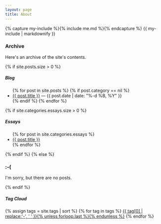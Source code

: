```yaml
---
layout: page
title: About
---
```


<div class="row">
<div class="col-sm-9">
{% capture my-include %}{% include me.md %}{% endcapture %}
{{ my-include | markdownify }}

<h3>Archive</h3>
<p>Here's an archive of the site's contents.</p>

{% if site.posts.size > 0 %}
<h5>Blog</h5>
<ul>
    {% for post in site.posts %}
    {% if post.category == nil %}
    <li><a href="{{ post.url }}">{{ post.title }}</a> &mdash; <date class="text-muted">{{ post.date | date: "%-d %B, %Y" }}</date></li>
    {% endif %}
    {% endfor %}
</ul>
{% if site.categories.essays.size > 0 %}
<h5>Essays</h5>
<ul>
{% for post in site.categories.essays %}
    <li><a href="{{ post.url }}">{{ post.title }}</a></li>
{% endfor %}
</ul>
{% endif %}
{% else %}
<h3>:-(</h3>
<p>I'm sorry, but there are no posts.</p>
{% endif %}
</div>
<div class="col-sm-3">
<div class="card card-block">
<h5 class="card-title">Tag Cloud</h5>
{% assign tags = site.tags | sort %}
{% for tag in tags %} <span class="site-tag"> <a href="/tags.html#{{ tag | first | slugify }}" style="font-size: {{ tag | last | size | times: 32 | plus: 50  }}%">{{ tag[0] | replace:'-', ' ' }}{% unless forloop.last %}{% endunless %}</a> </span> {% endfor %}
</div>
</div>
</div>
